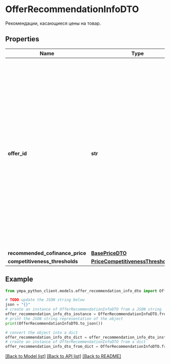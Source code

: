 # OfferRecommendationInfoDTO

Рекомендации, касающиеся цены на товар.

## Properties

Name | Type | Description | Notes
------------ | ------------- | ------------- | -------------
**offer_id** | **str** | Ваш SKU — идентификатор товара в вашей системе.  Разрешена любая последовательность длиной до 255 знаков.  Правила использования SKU:  * У каждого товара SKU должен быть свой.  * SKU товара нельзя менять — можно только удалить товар и добавить заново с новым SKU.  * Уже заданный SKU нельзя освободить и использовать заново для другого товара. Каждый товар должен получать новый идентификатор, до того никогда не использовавшийся в вашем каталоге.  [Что такое SKU и как его назначать](https://yandex.ru/support/marketplace/assortment/add/index.html#fields)  | [optional] 
**recommended_cofinance_price** | [**BasePriceDTO**](BasePriceDTO.md) |  | [optional] 
**competitiveness_thresholds** | [**PriceCompetitivenessThresholdsDTO**](PriceCompetitivenessThresholdsDTO.md) |  | [optional] 

## Example

```python
from ympa_python_client.models.offer_recommendation_info_dto import OfferRecommendationInfoDTO

# TODO update the JSON string below
json = "{}"
# create an instance of OfferRecommendationInfoDTO from a JSON string
offer_recommendation_info_dto_instance = OfferRecommendationInfoDTO.from_json(json)
# print the JSON string representation of the object
print(OfferRecommendationInfoDTO.to_json())

# convert the object into a dict
offer_recommendation_info_dto_dict = offer_recommendation_info_dto_instance.to_dict()
# create an instance of OfferRecommendationInfoDTO from a dict
offer_recommendation_info_dto_from_dict = OfferRecommendationInfoDTO.from_dict(offer_recommendation_info_dto_dict)
```
[[Back to Model list]](../README.md#documentation-for-models) [[Back to API list]](../README.md#documentation-for-api-endpoints) [[Back to README]](../README.md)


